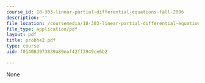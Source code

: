 ```yaml
---
course_id: 18-303-linear-partial-differential-equations-fall-2006
description: ''
file_location: /coursemedia/18-303-linear-partial-differential-equations-fall-2006/f01408d973839a89eaf42ff3949ce6b2_probhe2.pdf
file_type: application/pdf
layout: pdf
title: probhe2.pdf
type: course
uid: f01408d973839a89eaf42ff3949ce6b2

---
```

None